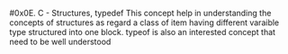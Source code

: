 #0x0E. C - Structures, typedef
This concept help in understanding the concepts of
structures as regard a class of item having different
varaible type structured into one block. typeof is also an 
interested concept that need to be well understood
